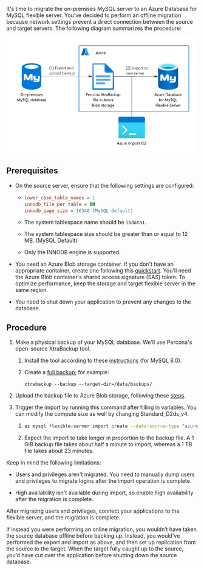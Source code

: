 It's time to migrate the on-premises MySQL server to an Azure Database for MySQL flexible server. You’ve decided to perform an offline migration because network settings prevent a direct connection between the source and target servers. The following diagram summarizes the procedure: 

![azure-import-cli-migration-procedure](../media/azure-import-cli-migration-procedure.png)

## Prerequisites

- On the source server, ensure that the following settings are configured: 

  - ```ini
    lower_case_table_names = 1 
    innodb_file_per_table = ON
    innodb_page_size = 16348 (MySQL Default)
    ```

  - The system tablespace name should be `ibdata1`. 

  - The system tablespace size should be greater than or equal to 12 MB. (MySQL Default)

  - Only the INNODB engine is supported. 

- You need an Azure Blob storage container. If you don't have an appropriate container, create one following this [quickstart](https://review.learn.microsoft.com/en-us/azure/storage/blobs/storage-quickstart-blobs-portal#create-a-container). You'll need the Azure Blob container's shared access signature (SAS) token. To optimize performance, keep the storage and target flexible server in the same region. 

- You need to shut down your application to prevent any changes to the database. 

## Procedure

1. Make a physical backup of your MySQL database. We'll use Percona's open-source XtraBackup tool. 

   1. Install the tool according to these [instructions](https://docs.percona.com/percona-xtrabackup/8.0/installation.html) (for MySQL 8.0). 

   2. Create a [full backup](https://docs.percona.com/percona-xtrabackup/8.0/create-full-backup.html); for example: 

      ```shell
      xtrabackup --backup --target-dir=/data/backups/ 
      ```

2. Upload the backup file to Azure Blob storage, following these [steps](https://review.learn.microsoft.com/en-us/azure/storage/common/storage-use-azcopy-blobs-upload#upload-a-file). 

3. Trigger the import by running this command after filling in variables. You can modify the compute size as well by changing Standard_D2ds_v4. 

   1. ```sh
      az mysql flexible-server import create --data-source-type "azure_blob" --data-source $BLOB_DATA_URL --data-source-backup-dir "mysql_backup_percona" –-data-source-token $SAS_TOKEN --resource-group $RESOURCE_GROUP --name $FLEXIBLE_SERVER_NAME –-sku-name Standard_D2ds_v4 --tier GeneralPurpose –-version 8.0 -–location westus --auto-scale-iops Enabled 
      ```

   2. Expect the import to take longer in proportion to the backup file. A 1 GiB backup file takes about half a minute to import, whereas a 1 TB file takes about 23 minutes. 

Keep in mind the following limitations: 

- Users and privileges aren't migrated. You need to manually dump users and privileges to migrate logins after the import operation is complete. 

- High availability isn't available during import, so enable high availability after the migration is complete. 

After migrating users and privileges, connect your applications to the flexible server, and the migration is complete. 

If instead you were performing an online migration, you wouldn’t have taken the source database offline before backing up. Instead, you would’ve performed the export and import as above, and then set up replication from the source to the target. When the target fully caught up to the source, you’d have cut over the application before shutting down the source database. 
